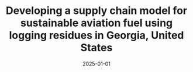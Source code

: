---
title: "Developing a supply chain model for sustainable aviation fuel using logging residues in Georgia, United States"
collection: publications
category: manuscripts
permalink: /publication/2025-01-01-paper-15
excerpt: ''
date: 2025-01-01
venue: 'Forest Policy and Economics'
paperurl: 'http://ykaih.github.io/files/2025-Forest-Policy-and-Economics.pdf'
slidesurl: 'https://www.sciencedirect.com/science/article/abs/pii/S1389934124002557'
citation: 'Akter, H. A., Huang, Y. K., & Dwivedi, P. (2025). &quot;Developing a supply chain model for sustainable aviation fuel using logging residues in Georgia, United States&quot; <i>Forest Policy and Economics</i>. 170, 103401'
---
